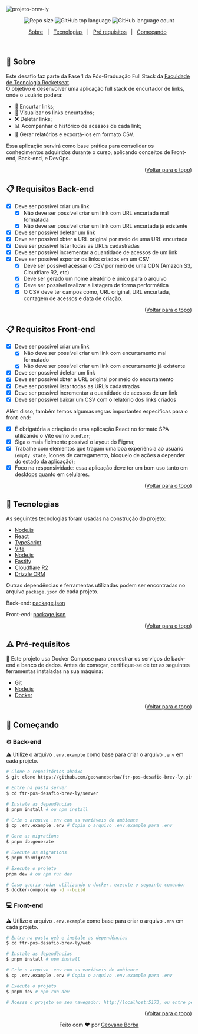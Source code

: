 ![projeto-brev-ly](https://github.com/user-attachments/assets/c6623062-dea0-4df0-aec2-7b8af8aadd1b)

<p align="center">
  <img alt="Repo size"  src="https://img.shields.io/github/repo-size/geovaneborba/ftr-pos-desafio-brev-ly?color=4f46e5&style=for-the-badge">
  <img alt="GitHub top language"  src="https://img.shields.io/github/languages/top/geovaneborba/ftr-pos-desafio-brev-ly?color=4f46e5&style=for-the-badge"> 
  <img alt="GitHub language count"  src="https://img.shields.io/github/languages/count/geovaneborba/ftr-pos-desafio-brev-ly?color=4f46e5&style=for-the-badge">
</p>

<p align="center">
<a href="#dart-sobre">Sobre</a> &#xa0; | &#xa0;
<a href="#rocket-tecnologias">Tecnologias</a> &#xa0; | &#xa0;
<a href="#warning-pré-requisitos"> Pré requisitos</a> &#xa0; | &#xa0;
<a href="#checkered_flag-começando">Começando</a> &#xa0;
</p>

<br>

## :dart: Sobre

Este desafio faz parte da Fase 1 da Pós-Graduação Full Stack da [Faculdade de Tecnologia Rocketseat](https://www.rocketseat.com.br/). <br />
O objetivo é desenvolver uma aplicação full stack de encurtador de links, onde o usuário poderá:

- 🔗 Encurtar links;
- 📄 Visualizar os links encurtados;
- ❌ Deletar links;
- 📊 Acompanhar o histórico de acessos de cada link;
- 📁 Gerar relatórios e exportá-los em formato CSV.

Essa aplicação servirá como base prática para consolidar os conhecimentos adquiridos durante o curso, aplicando conceitos de Front-end, Back-end, e DevOps.

<p align="right">(<a href="#top">Voltar para o topo</a>)</p>

## :clipboard: Requisitos Back-end

- [x] Deve ser possível criar um link
  - [x] Não deve ser possível criar um link com URL encurtada mal formatada
  - [x] Não deve ser possível criar um link com URL encurtada já existente
- [x] Deve ser possível deletar um link
- [x] Deve ser possível obter a URL original por meio de uma URL encurtada
- [x] Deve ser possível listar todas as URL’s cadastradas
- [x] Deve ser possível incrementar a quantidade de acessos de um link
- [x] Deve ser possível exportar os links criados em um CSV
  - [x] Deve ser possível acessar o CSV por meio de uma CDN (Amazon S3, Cloudflare R2, etc)
  - [x] Deve ser gerado um nome aleatório e único para o arquivo
  - [x] Deve ser possível realizar a listagem de forma performática
  - [x] O CSV deve ter campos como, URL original, URL encurtada, contagem de acessos e data de criação.

<p align="right">(<a href="#top">Voltar para o topo</a>)</p>

## :clipboard: Requisitos Front-end

- [x] Deve ser possível criar um link
  - [x] Não deve ser possível criar um link com encurtamento mal formatado
  - [x] Não deve ser possível criar um link com encurtamento já existente
- [x] Deve ser possível deletar um link
- [x] Deve ser possível obter a URL original por meio do encurtamento
- [x] Deve ser possível listar todas as URL’s cadastradas
- [x] Deve ser possível incrementar a quantidade de acessos de um link
- [x] Deve ser possível baixar um CSV com o relatório dos links criados

Além disso, também temos algumas regras importantes específicas para o front-end:

- [x] É obrigatória a criação de uma aplicação React no formato SPA utilizando o Vite como `bundler`;
- [x] Siga o mais fielmente possível o layout do Figma;
- [x] Trabalhe com elementos que tragam uma boa experiência ao usuário (`empty state`, ícones de carregamento, bloqueio de ações a depender do estado da aplicação);
- [x] Foco na responsividade: essa aplicação deve ter um bom uso tanto em desktops quanto em celulares.

<p align="right">(<a href="#top">Voltar para o topo</a>)</p>

## :rocket: Tecnologias

As seguintes tecnologias foram usadas na construção do projeto:

- [Node.js](https://nodejs.org/en/)
- [React](https://reactjs.org/)
- [TypeScript](https://www.typescriptlang.org/)
- [Vite](https://vitejs.dev/)
- [Node.js](https://nodejs.org/en/)
- [Fastify](https://www.fastify.io/)
- [Cloudflare R2](https://www.cloudflare.com/products/r2/)
- [Drizzle ORM](https://orm.drizzle.team/)

Outras dependências e ferramentas utilizadas podem ser encontradas no arquivo `package.json` de cada projeto.

Back-end: [package.json](./server/package.json)

Front-end: [package.json](./web/package.json)

<p align="right">(<a href="#top">Voltar para o topo</a>)</p>

## :warning: Pré-requisitos

🐳 Este projeto usa Docker Compose para orquestrar os serviços de back-end e banco de dados. Antes de começar,
certifique-se de ter as seguintes ferramentas instaladas na sua máquina:

- [Git](https://git-scm.com)
- [Node.js](https://nodejs.org/en/)
- [Docker](https://www.docker.com/)

<p align="right">(<a href="#top">Voltar para o topo</a>)</p>

## :checkered_flag: Começando

### ⚙️ Back-end

⚠️ Utilize o arquivo `.env.example` como base para criar o arquivo `.env` em cada projeto.

```bash
# Clone o repositórios abaixo
$ git clone https://github.com/geovaneborba/ftr-pos-desafio-brev-ly.git

# Entre na pasta server
$ cd ftr-pos-desafio-brev-ly/server

# Instale as dependências
$ pnpm install # ou npm install

# Crie o arquivo .env com as variáveis de ambiente
$ cp .env.example .env # Copia o arquivo .env.example para .env

# Gere as migrations
$ pnpm db:generate

# Execute as migrations
$ pnpm db:migrate

# Execute o projeto
pnpm dev # ou npm run dev

# Caso queria rodar utilizando o docker, execute o seguinte comando:
$ docker-compose up -d --build

```

### 💻 Front-end

⚠️ Utilize o arquivo `.env.example` como base para criar o arquivo `.env` em cada projeto.

```bash
# Entra na pasta web e instale as dependências
$ cd ftr-pos-desafio-brev-ly/web

# Instale as dependências
$ pnpm install # npm install

# Crie o arquivo .env com as variáveis de ambiente
$ cp .env.example .env # Copia o arquivo .env.example para .env

# Execute o projeto
$ pnpm dev # npm run dev

# Acesse o projeto em seu navegador: http://localhost:5173, ou entre pela url exibida no terminal.


```

<p align="right">(<a href="#top">Voltar para o topo</a>)</p>
<p align="center">Feito com ❤️ por <a href="https://github.com/geovaneborba" target="_blank">Geovane Borba</a></p>
